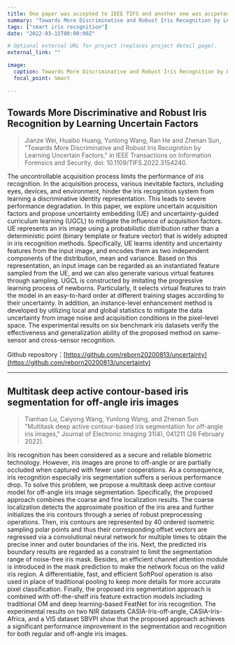 ```yaml
---
title: One paper was accepted to IEEE TIFS and another one was accpeted to Journal of Electronic Imaging  
summary: "Towards More Discriminative and Robust Iris Recognition by Learning Uncertain Factors, Multitask deep active contour-based iris segmentation for off-angle iris images"
tags: ["smart iris recognition"]
date: "2022-03-15T00:00:00Z"

# Optional external URL for project (replaces project detail page).
external_link: ""

image:
  caption: Towards More Discriminative and Robust Iris Recognition by Learning Uncertain Factors
  focal_point: Smart

---
```


## Towards More Discriminative and Robust Iris Recognition by Learning Uncertain Factors

> Jianze Wei, Huaibo Huang, Yunlong Wang, Ran He and Zhenan Sun, "Towards More Discriminative and Robust Iris Recognition by Learning Uncertain Factors," in IEEE Transactions on Information Forensics and Security, doi: 10.1109/TIFS.2022.3154240.

The uncontrollable acquisition process limits the performance of iris recognition. In the acquisition process, various inevitable factors, including eyes, devices, and environment, hinder the iris recognition system from learning a discriminative identity representation. This leads to severe performance degradation. In this paper, we explore uncertain acquisition factors and propose uncertainty embedding (UE) and uncertainty-guided curriculum learning (UGCL) to mitigate the influence of acquisition factors. UE represents an iris image using a probabilistic distribution rather than a deterministic point (binary template or feature vector) that is widely adopted in iris recognition methods. Specifically, UE learns identity and uncertainty features from the input image, and encodes them as two independent components of the distribution, mean and variance. Based on this representation, an input image can be regarded as an instantiated feature sampled from the UE, and we can also generate various virtual features through sampling. UGCL is constructed by imitating the progressive learning process of newborns. Particularly, it selects virtual features to train the model in an easy-to-hard order at different training stages according to their uncertainty. In addition, an instance-level enhancement method is developed by utilizing local and global statistics to mitigate the data uncertainty from image noise and acquisition conditions in the pixel-level space. The experimental results on six benchmark iris datasets verify the effectiveness and generalization ability of the proposed method on same-sensor and cross-sensor recognition.

Github repository：[https://github.com/reborn20200813/uncertainty](https://github.com/reborn20200813/uncertainty)

---

## Multitask deep active contour-based iris segmentation for off-angle iris images

> Tianhao Lu, Caiyong Wang, Yunlong Wang, and Zhenan Sun "Multitask deep active contour-based iris segmentation for off-angle iris images," Journal of Electronic Imaging 31(4), 041211 (26 February 2022).

Iris recognition has been considered as a secure and reliable biometric technology. However, iris images are prone to off-angle or are partially occluded when captured with fewer user cooperations. As a consequence, iris recognition especially iris segmentation suffers a serious performance drop. To solve this problem, we propose a multitask deep active contour model for off-angle iris image segmentation. Specifically, the proposed approach combines the coarse and fine localization results. The coarse localization detects the approximate position of the iris area and further initializes the iris contours through a series of robust preprocessing operations. Then, iris contours are represented by 40 ordered isometric sampling polar points and thus their corresponding offset vectors are regressed via a convolutional neural network for multiple times to obtain the precise inner and outer boundaries of the iris. Next, the predicted iris boundary results are regarded as a constraint to limit the segmentation range of noise-free iris mask. Besides, an efficient channel attention module is introduced in the mask prediction to make the network focus on the valid iris region. A differentiable, fast, and efficient SoftPool operation is also used in place of traditional pooling to keep more details for more accurate pixel classification. Finally, the proposed iris segmentation approach is combined with off-the-shelf iris feature extraction models including traditional OM and deep learning-based FeatNet for iris recognition. The experimental results on two NIR datasets CASIA-Iris-off-angle, CASIA-Iris-Africa, and a VIS dataset SBVPI show that the proposed approach achieves a significant performance improvement in the segmentation and recognition for both regular and off-angle iris images.

